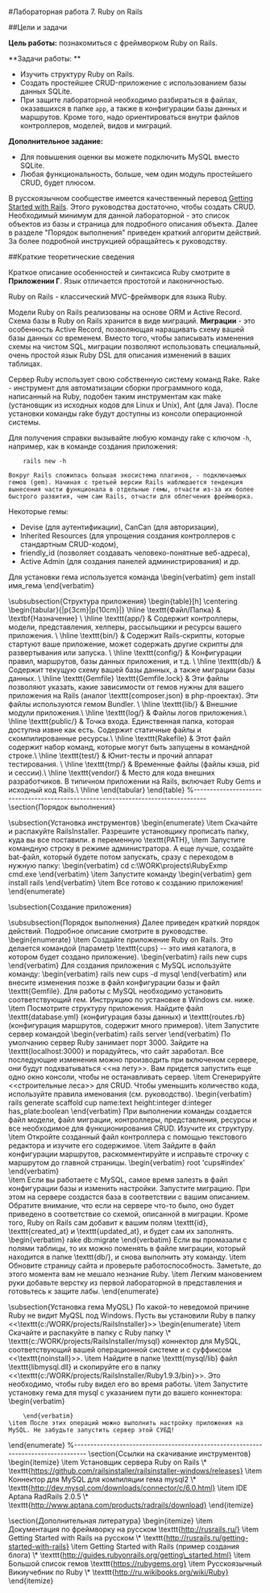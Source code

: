 #Лабораторная работа 7. Ruby on Rails

##Цели и задачи

**Цель работы:** познакомиться с фреймворком Ruby on Rails.

**Задачи работы: **
- Изучить структуру Ruby on Rails.
- Создать простейшее CRUD-приложение с использованием базы данных SQLite.
- При защите лабораторной необходимо разбираться в файлах, оказавшихся в папке `app`, а также в конфигурации базы данных и маршрутов. Кроме того, надо ориентироваться внутри файлов контроллеров, моделей, видов и миграций.	

**Дополнительное задание:**
- Для повышения оценки вы можете подключить MySQL вместо SQLite. 
- Любая функциональность, больше, чем один модуль простейшего CRUD, будет плюсом.

В русскоязычном сообществе имеется качественный перевод [Getting Started with Rails](http://rusrails.ru/getting-started-with-rails). Этого руководства достаточно, чтобы создать CRUD. Необходимый минимум для данной лабораторной - это список объектов из базы и страница для подробного описания объекта. Далее в разделе "Порядок выполнения" приведен краткий алгоритм действий. За более подробной инструкцией обращайтесь к руководству.

##Краткие теоретические сведения

Краткое описание особенностей и синтаксиса Ruby смотрите в **Приложении Г**. Язык отличается простотой и лаконичностью.

Ruby on Rails - классический MVC-фреймворк для языка Ruby.

Модели Ruby on Rails реализованы на основе ORM и Active Record. Схема базы в Ruby on Rails хранится в виде миграций. **Миграции** - это особенность Active Record, позволяющая наращивать схему вашей базы данных со временем. Вместо того, чтобы записывать изменения схемы на чистом SQL, миграции позволяют использовать специальный, очень простой язык Ruby DSL для описания изменений в ваших таблицах.

Сервер Ruby использует свою собственную систему команд Rake. Rake - инструмент для автоматизации сборки программного кода, написанный на Ruby, подобен таким инструментам как make (установщик из исходных кодов для Linux и Unix), Ant (для Java). После установки команды rake будут доступны из консоли операционной системы.

Для получения справки вызывайте любую команду rake с ключом `-h`, например, как в команде создания приложения:
```
	rails new -h
```
	Вокруг Rails сложилась большая экосистема плагинов, - подключаемых гемов (gem). Начиная с третьей версии Rails наблюдается тенденция вынесения части функционала в отдельные гемы, отчасти из-за их более быстрого развития, чем сам Rails, отчасти для облегчения фреймворка.

Некоторые гемы: 
- Devise (для аутентификации), CanCan (для авторизации),
- Inherited Resources (для упрощения создания контроллеров с стандартным CRUD-кодом),
- friendly_id (позволяет создавать человеко-понятные веб-адреса), 
- Active Admin (для создания панелей администрирования) и др.

Для установки гема используется команда
	\begin{verbatim}
	gem install имя_гема
	\end{verbatim}
	
\subsubsection{Структура приложения}
\begin{table}[h]
	\centering
		\begin{tabular}{|p{3cm}|p{10cm}|}
		\hline
\texttt{Файл/Папка} &	\textbf{Назначение} \\ \hline
\texttt{app/} &	Содержит контроллеры, модели, представления, хелперы, рассыльщики и ресурсы вашего приложения. \\ \hline
\texttt{bin/} &	Содержит Rails-скрипты, которые стартуют ваше приложение, может содержать другие скрипты для развертывания или запуска. \\ \hline
\texttt{config/} &	Конфигурации правил, маршрутов, базы данных приложения, и т.д.  \\ \hline
\texttt{db/} &	Содержит текущую схему вашей базы данных, а также миграции базы данных. \\ \hline
\texttt{Gemfile} \texttt{Gemfile.lock} &	Эти файлы позволяют указать, какие зависимости от гемов нужны для вашего приложения на Rails (аналог \texttt{composer.json} в php-проектах). Эти файлы используются гемом Bundler. \\ \hline
\texttt{lib/} &	Внешние модули приложения.\\ \hline
\texttt{log/} & 	Файлы логов приложения.\\ \hline
\texttt{public/} &	Точка входа. Единственная папка, которая доступна извне как есть. Содержит статичные файлы и скомпилированные ресурсы.\\ \hline
\texttt{Rakefile} & Этот файл содержит набор команд, которые могут быть запущены в командной строке.\\ \hline
\texttt{test/} &	Юнит-тесты и прочий аппарат тестирования. \\ \hline
\texttt{tmp/} &	Временные файлы (файлы кэша, pid и сессии).\\ \hline
\texttt{vendor/} &	Место для кода внешних разработчиков. В типичном приложении на Rails, включает Ruby Gems и исходный код Rails.\\ \hline
		\end{tabular}
\end{table}	
%----------------------------------------------------------------------------------
\section{Порядок выполнения}

\subsection{Установка инструментов}
\begin{enumerate}
	\item Скачайте и распакуйте RailsInstaller. Разрешите установщику прописать папку, куда вы все поставили. в переменную \texttt{PATH}, 
	\item Запустите командную строку в режиме администратора. А еще лучше, создайте bat-файл, который будете потом запускать, сразу с переходом в нужную папку:
	\begin{verbatim}
	cd c:\WORK\projects\RubyExmp\
  cmd.exe
	\end{verbatim}
	\item Запустите команду 
	\begin{verbatim}
		gem install rails
	\end{verbatim}
	\item Все готово к созданию приложения!
\end{enumerate}

\subsection{Создание приложения}


\subsubsection{Порядок выполнения}
 Далее приведен краткий порядок действий. Подробное описание смотрите в руководстве.
\begin{enumerate}
	\item Создайте приложение Ruby on Rails. Это делается командой (параметр \texttt{cups} -- это имя каталога, в котором будет создано приложение).
	\begin{verbatim}
		rails new cups
	\end{verbatim}
	Для создания приложения с MySQL используйте команду:
	\begin{verbatim}
		rails new cups -d mysql
	\end{verbatim}
	или внесите изменения позже в файл конфигурации базы и файл \texttt{Gemfile}. Для работы с MySQL необходимо установить соответствующий гем. Инструкцию по установке в Windows см. ниже.
	\item Посмотрите структуру приложения. Найдите файл \texttt{database.yml} (конфигурация базы данных) и \texttt{routes.rb} (конфигурация маршрутов, содержит много примеров).
	\item Запустите сервер командой 
	\begin{verbatim}
		rails server
	\end{verbatim}
	По умолчанию сервер Ruby занимает порт 3000. Зайдите на \texttt{localhost:3000} и порадуйтесь, что сайт заработал. Все последующие изменения можно производить при включеном сервере, они будут подхватываться <<на лету>>. Вам придется запустить еще одно окно консоли, чтобы не останавливать сервер.
	\item Сгенерируйте <<строительные леса>> для CRUD. Чтобы уменьшить количество кода, используйте правила именования (см. руководство).
	\begin{verbatim}
	rails generate scaffold cup name:text height:integer 
	d:integer has_plate:boolean
	\end{verbatim}
	При выполнении команды создается файл модели, файл миграции, контроллеры, представления, ресурсы и все необходимое для функционирования CRUD. Изучите их структуру.	
	\item Откройте созданный файл контроллера с помощью текстового редактора и изучите его содержимое.
	\item Зайдите в файл конфигурации маршрутов, раскомментируйте и исправьте строчку с маршрутом до главной страницы.
	\begin{verbatim}
			root 'cups#index'
	\end{verbatim}	
	\item Если вы работаете с MySQL, самое время залезть в файл конфигурации базы и изменить настройки. Запустите миграцию. При этом на сервере создастся база в соответствии с вашим описанием. Обратите внимание, что если на сервере что-то было, оно будет приведено в соответствие со схемой, описанной в миграции. Кроме того, Ruby on Rails сам добавит к вашим полям \texttt{id}, \texttt{created\_at} и \texttt{updated\_at}, и будет сам их заполнять.	
	\begin{verbatim}
	rake db:migrate
	\end{verbatim}
	Если вы промазали с полями таблицы, то их можно поменять в файле миграции, который находится в папке \texttt{db/}, и снова выполнить эту команду.
	\item Обновите страницу сайта и проверьте работоспособность. Заметьте, до этого момента вам не мешало незнание Ruby.
	\item Легким мановением руки добавьте верстку из первой лабораторной в представления и готовьтесь к защите лабы.
\end{enumerate}

\subsection{Установка гема MyQSL}
По какой-то неведомой причине Ruby не видит MyQSL под Windows. Пусть вы установили Ruby в папку <<\texttt{c:/WORK/projects/RailsInstaller}>>
\begin{enumerate}
	\item Скачайте и распакуйте в папку с Ruby папку \\* \texttt{c:/WORK/projects/RailsInstaller/mysql} коннектор для MySQL, соответствующий вашей операционной системе и с суффиксом <<\texttt{noinstall}>>.
	\item Найдите в папке \texttt{mysql/lib} файл \texttt{libmysql.dll} и скопируйте его в папку <<\texttt{c:/WORK/projects/RailsInstaller/Ruby1.9.3/bin}>>. Это необходимо, чтобы ruby видел его во время работы.
	\item Запустите установку гема для mysql с указанием пути до вашего коннектора:
	\begin{verbatim}
 
		\end{verbatim}
	\item После этих операций можно выполнить настройку приложения на MySQL. Не забудьте запустить сервер этой СУБД! 	
\end{enumerate}
%----------------------------------------------------------------------------------
\section{Ссылки на скачивание инструментов}
\begin{itemize}
	\item Установщик сервера Ruby on Rails \\* \texttt{https://github.com/railsinstaller/railsinstaller-windows/releases}
	\item Коннектор для MySQL для компиляции гема mysql2 \\* \texttt{http://dev.mysql.com/downloads/connector/c/6.0.html}
	\item IDE Aptana RadRails 2.0.5 \\* \texttt{http://www.aptana.com/products/radrails/download}
\end{itemize}

\section{Дополнительная литература}
\begin{itemize}
	\item Документация по фреймворку на русском \texttt{http://rusrails.ru/}
	\item Getting Started with Rails на русском	\\* \texttt{http://rusrails.ru/getting-started-with-rails}
	\item Getting Started with Rails (пример создания блога) \\* \texttt{http://guides.rubyonrails.org/getting\_started.html}
	\item Большой список гемов \texttt{https://rubygems.org}
	\item Русскоязычный Викиучебник по Ruby \\*	\texttt{http://ru.wikibooks.org/wiki/Ruby}
\end{itemize}